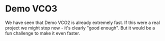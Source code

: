 # Demo VCO3

We have seen that Demo VCO2 is already extremely fast. If this were a real project we might stop now - it's clearly "good enough". But it would be a fun challenge to make it even faster.

